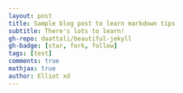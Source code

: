 ```yaml
---
layout: post
title: Sample blog post to learn markdown tips
subtitle: There's lots to learn!
gh-repo: daattali/beautiful-jekyll
gh-badge: [star, fork, follow]
tags: [test]
comments: true
mathjax: true
author: Elliot xd
---
```

